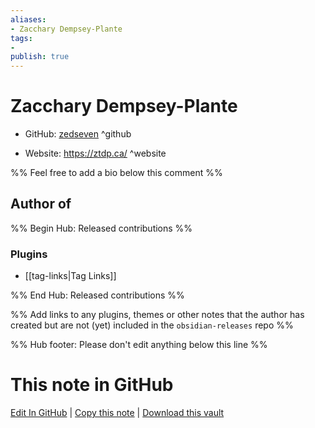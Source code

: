 ```yaml
---
aliases:
- Zacchary Dempsey-Plante
tags:
- 
publish: true
---
```


# Zacchary Dempsey-Plante

- GitHub: [zedseven](https://github.com/zedseven/) ^github
<!-- - Discord: `@` ^discord-->
- Website: <https://ztdp.ca/> ^website
<!-- - [[Publish sites|Publish site]]: <https://> ^publish-->

%% Feel free to add a bio below this comment %%


## Author of

%% Begin Hub: Released contributions %%
### Plugins
- [[tag-links|Tag Links]]

%% End Hub: Released contributions %%

%% Add links to any plugins, themes or other notes that the author has created but are not (yet) included in the `obsidian-releases` repo %%

<!--
### Unlisted plugins
-->

<!--
### Others
-->

<!--
## Sponsor this author
-->

<!-- - [[GitHub sponsors]]: [Sponsor @zedseven on GitHub Sponsors](https://github.com/sponsors/zedseven) ^github-sponsor-->
<!-- - [[Buy me a coffee]]: <https://> ^buy-me-a-coffee-->
<!-- - [[PayPal]]: <https://> ^paypal-->
<!-- - [[Patreon]]: <https://> ^patreon-->

<!--
## Follow this author
-->

<!-- - [[YouTube Channels|On YouTube]]: <https://> ^youtube-->
<!-- - Twitter: <https://> ^twitter-->
<!-- - ... -->

%% Hub footer: Please don't edit anything below this line %%

# This note in GitHub

<span class="git-footer">[Edit In GitHub](https://github.dev/obsidian-community/obsidian-hub/blob/main/01%20-%20Community/People/zedseven.md "git-hub-edit-note") | [Copy this note](https://raw.githubusercontent.com/obsidian-community/obsidian-hub/main/01%20-%20Community/People/zedseven.md "git-hub-copy-note") | [Download this vault](https://github.com/obsidian-community/obsidian-hub/archive/refs/heads/main.zip "git-hub-download-vault") </span>

